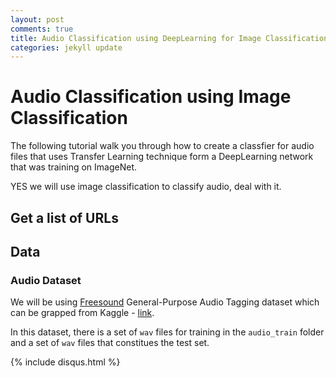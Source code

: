 ```yaml
---
layout: post
comments: true
title: Audio Classification using DeepLearning for Image Classification
categories: jekyll update
---
```


# Audio Classification using Image Classification
The following tutorial walk you through how to create a classfier for audio files that uses Transfer Learning technique form a DeepLearning network that was training on ImageNet.

YES we will use image classification to classify audio, deal with it.

## Get a list of URLs
## Data
### Audio Dataset
We will be using [Freesound](https://freesound.org/) General-Purpose Audio Tagging dataset which can be grapped from Kaggle - [link](https://www.kaggle.com/c/freesound-audio-tagging).

In this dataset, there is a set of `wav` files for training in the `audio_train` folder and a set of `wav` files that constitues the test set.


{% include disqus.html %}
